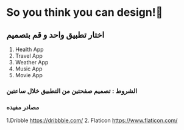 
#  So you think you can design!🤩

## اختار تطبيق واحد و قم بتصميم 
 
1. Health App
2. Travel App
3. Weather App
4. Music App
5. Movie App

### الشروط : تصميم صفحتين من التطبيق خلال  ساعتين
 

### مصادر مفيده
1.Dribble
https://dribbble.com/
2. Flaticon
https://www.flaticon.com/

